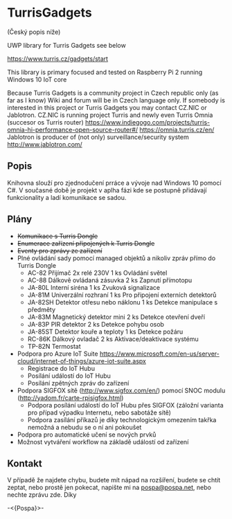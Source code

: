 # TurrisGadgets
(Český popis níže)

UWP library for Turris Gadgets see below

https://www.turris.cz/gadgets/start

This library is primary focused and tested on Raspberry Pi 2 running Windows 10 IoT core

Because Turris Gadgets is a community project in Czech republic only (as far as I know) Wiki and forum will be in Czech language only. If somebody is interested in this project or Turris Gadgets you may contact CZ.NIC or Jablotron. CZ.NIC is running project Turris and newly even Turris Omnia (succesor os Turris router) https://www.indiegogo.com/projects/turris-omnia-hi-performance-open-source-router#/ https://omnia.turris.cz/en/ Jablotron is producer of (not only) surveillance/security system http://www.jablotron.com/

## Popis
Knihovna slouží pro zjednodučení prráce a vývoje nad Windows 10 pomocí C#. V současné době je projekt v aplha fázi kde se postupně přidávají funkcionality a ladí komunikace se sadou.

## Plány
* <s>Komunikace s Turris Dongle</s>
* <s>Enumerace zařízení připojených k Turris Dongle</s>
* <s>Eventy pro zprávy ze zařízení</s>
* Plné ovládání sady pomocí managed objektů a nikoliv zpráv přímo do Turris Dongle
   - AC-82  Přijímač 2x relé 230V  1 ks  Ovládání světel  
   - AC-88  Dálkově ovládaná zásuvka  2 ks  Zapnutí přímotopu  
   - JA-80L Interní siréna  1 ks  Zvuková signalizace 
   - JA-81M  Univerzální rozhraní  1 ks  Pro připojení externích detektorů  
   - JA-82SH  Detektor otřesu nebo náklonu  1 ks  Detekce manipulace s předměty 
   - JA-83M  Magnetický detektor mini  2 ks  Detekce otevření dveří  
   - JA-83P  PIR detektor  2 ks  Detekce pohybu osob
   - JA-85ST  Detektor kouře a teploty  1 ks  Detekce požáru
   - RC-86K  Dálkový ovladač  2 ks  Aktivace/deaktivace systému
   - TP-82N  Termostat
* Podpora pro Azure IoT Suite https://www.microsoft.com/en-us/server-cloud/internet-of-things/azure-iot-suite.aspx
   - Registrace do IoT Hubu
   - Posílání událostí do IoT Hubu
   - Posílání zpětných zpráv do zařízení
* Podpora SIGFOX sítě (http://www.sigfox.com/en/) pomocí SNOC modulu (http://yadom.fr/carte-rpisigfox.html)
   - Podpora posílání událostí do IoT Hubu přes SIGFOX (záložní varianta pro případ výpadku Internetu, nebo sabotáže sítě)
   - Podpora zasílání příkazů je díky technologickým omezením takřka nemožná a nebudu se o ní ani pokoušet
* Podpora pro automatické učení se nových prvků
* Možnost vytváření workflow na základě událostí od zařízení

## Kontakt
V případě že najdete chybu, budete mít nápad na rozšíření, budete se chtít zeptat, nebo prostě jen pokecat, napište mi na pospa@pospa.net, nebo nechte zprávu zde. Díky

-<{Pospa}>-
